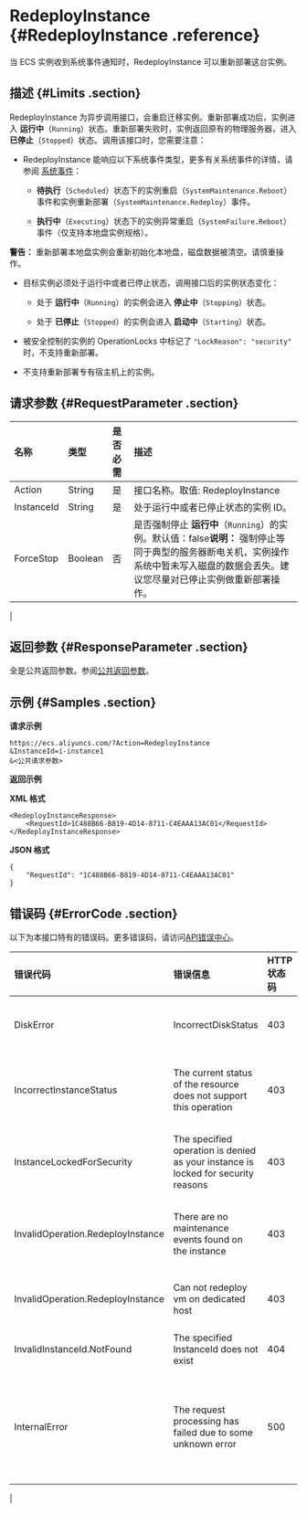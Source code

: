 # RedeployInstance {#RedeployInstance .reference}

当 ECS 实例收到系统事件通知时，RedeployInstance 可以重新部署这台实例。

## 描述 {#Limits .section}

RedeployInstance 为异步调用接口，会重启迁移实例。重新部署成功后，实例进入 **运行中**（`Running`）状态。重新部署失败时，实例返回原有的物理服务器，进入 **已停止**（`Stopped`）状态。调用该接口时，您需要注意：

-   RedeployInstance 能响应以下系统事件类型，更多有关系统事件的详情，请参阅 [系统事件](../cn.zh-CN/用户指南/运维与监控/系统事件.md#)：

    -   **待执行**（`Scheduled`）状态下的实例重启（`SystemMaintenance.Reboot`）事件和实例重新部署（`SystemMaintenance.Redeploy`）事件。

    -   **执行中**（`Executing`）状态下的实例异常重启（`SystemFailure.Reboot`）事件（仅支持本地盘实例规格）。

**警告：** 重新部署本地盘实例会重新初始化本地盘，磁盘数据被清空。请慎重操作。

-   目标实例必须处于运行中或者已停止状态，调用接口后的实例状态变化：

    -   处于 **运行中**（`Running`）的实例会进入 **停止中**（`Stopping`）状态。

    -   处于 **已停止**（`Stopped`）的实例会进入 **启动中**（`Starting`）状态。

-   被安全控制的实例的 OperationLocks 中标记了 `"LockReason": "security"` 时，不支持重新部署。

-   不支持重新部署专有宿主机上的实例。


## 请求参数 {#RequestParameter .section}

|名称|类型|是否必需|描述|
|:-|:-|:---|:-|
|Action|String|是|接口名称。取值: RedeployInstance|
|InstanceId|String|是|处于运行中或者已停止状态的实例 ID。|
|ForceStop|Boolean|否|是否强制停止 **运行中**（`Running`）的实例。默认值：false**说明：** 强制停止等同于典型的服务器断电关机，实例操作系统中暂未写入磁盘的数据会丢失。建议您尽量对已停止实例做重新部署操作。

|

## 返回参数 {#ResponseParameter .section}

全是公共返回参数。参阅[公共返回参数](../cn.zh-CN/API参考/HTTP调用方式/公共参数.md#commonResponseParameters)。

## 示例 {#Samples .section}

**请求示例** 

```
https://ecs.aliyuncs.com/?Action=RedeployInstance
&InstanceId=i-instance1
&<公共请求参数>
```

**返回示例**

**XML 格式**

```
<RedeployInstanceResponse>
    <RequestId>1C488B66-B819-4D14-8711-C4EAAA13AC01</RequestId>
</RedeployInstanceResponse>
```

**JSON 格式**

```
{
    "RequestId": "1C488B66-B819-4D14-8711-C4EAAA13AC01"
}
```

## 错误码 {#ErrorCode .section}

以下为本接口特有的错误码。更多错误码，请访问[API错误中心](https://error-center.aliyun.com/status/product/Ecs)。

|错误代码|错误信息|HTTP 状态码|说明|
|:---|:---|:-------|:-|
|DiskError|IncorrectDiskStatus|403|实例挂载的磁盘处于异常状态。|
|IncorrectInstanceStatus|The current status of the resource does not support this operation|403|目标实例必须处于运行中或者已停止状态。|
|InstanceLockedForSecurity|The specified operation is denied as your instance is locked for security reasons|403|实例目前被安全锁定，不支持重新部署。|
|InvalidOperation.RedeployInstance|There are no maintenance events found on the instance|403|实例没有发生系统事件，禁止重新部署。|
|InvalidOperation.RedeployInstance|Can not redeploy vm on dedicated host|403|无法重新部署专有宿主机上的实例。|
|InvalidInstanceId.NotFound|The specified InstanceId does not exist|404|指定的 InstanceId 不存在。|
|InternalError|The request processing has failed due to some unknown error|500|内部错误，请重试。 如果多次尝试失败，请 [提交工单](https://selfservice.console.aliyun.com/ticket/createIndex.htm) 联系阿里云。

|

